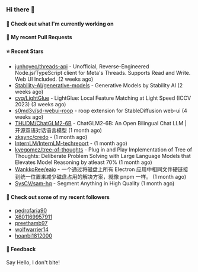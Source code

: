 ### Hi there 👋

#### 👷 Check out what I'm currently working on

#### 🔨 My recent Pull Requests


#### ⭐ Recent Stars

- [junhoyeo/threads-api](https://github.com/junhoyeo/threads-api) - Unofficial, Reverse-Engineered Node.js/TypeScript client for Meta&#39;s Threads. Supports Read and Write. Web UI Included. (2 weeks ago)
- [Stability-AI/generative-models](https://github.com/Stability-AI/generative-models) - Generative Models by Stability AI (2 weeks ago)
- [cvg/LightGlue](https://github.com/cvg/LightGlue) - LightGlue: Local Feature Matching at Light Speed (ICCV 2023) (3 weeks ago)
- [s0md3v/sd-webui-roop](https://github.com/s0md3v/sd-webui-roop) - roop extension for StableDiffusion web-ui (4 weeks ago)
- [THUDM/ChatGLM2-6B](https://github.com/THUDM/ChatGLM2-6B) - ChatGLM2-6B: An Open Bilingual Chat LLM | 开源双语对话语言模型 (1 month ago)
- [zksync/credo](https://github.com/zksync/credo) -  (1 month ago)
- [InternLM/InternLM-techreport](https://github.com/InternLM/InternLM-techreport) -  (1 month ago)
- [kyegomez/tree-of-thoughts](https://github.com/kyegomez/tree-of-thoughts) - Plug in and Play Implementation of Tree of Thoughts: Deliberate Problem Solving with Large Language Models that Elevates Model Reasoning by atleast 70%  (1 month ago)
- [WankkoRee/eaio](https://github.com/WankkoRee/eaio) - 一个通过将磁盘上所有 Electron 应用中相同文件硬链接到统一位置来减少磁盘占用的解决方案，就像 pnpm 一样。 (1 month ago)
- [SysCV/sam-hq](https://github.com/SysCV/sam-hq) - Segment Anything in High Quality (1 month ago)

#### 👯 Check out some of my recent followers

- [pedrofaria90](https://github.com/pedrofaria90)
- [X601169957911](https://github.com/X601169957911)
- [preethamb97](https://github.com/preethamb97)
- [wolfwarrier14](https://github.com/wolfwarrier14)
- [hoanbi1812000](https://github.com/hoanbi1812000)

#### 💬 Feedback

Say Hello, I don't bite!
